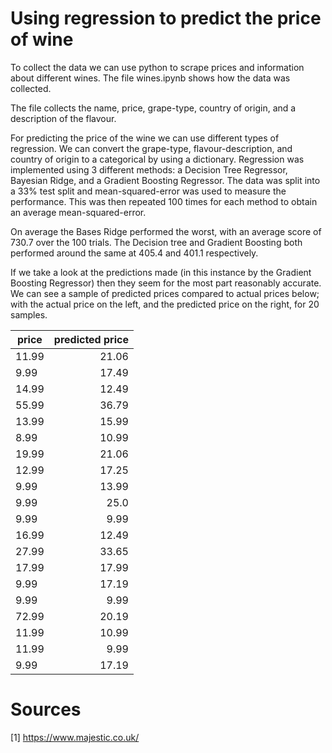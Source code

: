 # Using regression to predict the price of wine

To collect the data we can use python to scrape prices and information about different wines. The file wines.ipynb shows how the data was collected. 

The file collects the name, price, grape-type, country of origin, and a description of the flavour. 

For predicting the price of the wine we can use different types of regression. We can convert the grape-type, flavour-description, and country of origin to a categorical by using a dictionary. 
Regression was implemented using 3 different methods: a Decision Tree Regressor, Bayesian Ridge, and a Gradient Boosting Regressor. 
The data was split into a 33% test split and mean-squared-error was used to measure the performance. This was then repeated 100 times for each method to obtain an average mean-squared-error.

On average the Bases Ridge performed the worst, with an average score of 730.7 over the 100 trials. The Decision tree and Gradient Boosting both performed around the same at 405.4 and 401.1 respectively. 

If we take a look at the predictions made (in this instance by the Gradient Boosting Regressor) then they seem for the most part reasonably accurate. We can see a sample of predicted prices compared to actual prices below; with the actual price on the left, and the predicted price on the right, for 20 samples.

|price | predicted price|
|------|---------------:|
|11.99 | 21.06 |
|9.99 | 17.49 |
|14.99 | 12.49 | 
|55.99 | 36.79 |
|13.99 | 15.99 |
|8.99 | 10.99 |
|19.99 | 21.06 |
|12.99 | 17.25 |
|9.99 | 13.99 |
|9.99 | 25.0 |
|9.99 | 9.99 |
|16.99 | 12.49 |
|27.99 | 33.65 |
|17.99 | 17.99 |
|9.99 | 17.19 |
|9.99 | 9.99 |
|72.99 | 20.19 |
|11.99 | 10.99 |
|11.99 | 9.99 |
|9.99 | 17.19 |





# Sources 

[1] https://www.majestic.co.uk/
